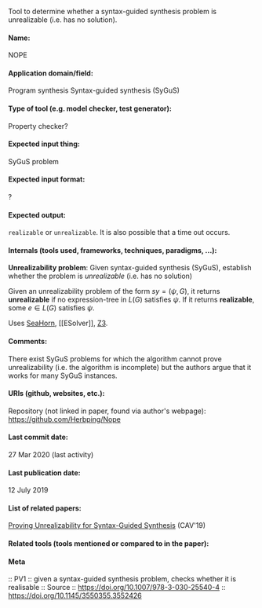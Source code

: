 Tool to determine whether a syntax-guided synthesis problem is unrealizable (i.e. has no solution).

#### Name:
NOPE

#### Application domain/field:
Program synthesis
Syntax-guided synthesis (SyGuS)

#### Type of tool (e.g. model checker, test generator):
Property checker?

#### Expected input thing:
SyGuS problem

#### Expected input format:
?

#### Expected output:
`realizable` or `unrealizable`.
It is also possible that a time out occurs.

#### Internals (tools used, frameworks, techniques, paradigms, ...):
**Unrealizability problem**: Given syntax-guided synthesis (SyGuS), establish whether the problem is *unrealizable* (i.e. has no solution)

Given an unrealizability problem of the form $sy = (\psi, G)$, it returns **unrealizable** if no expression-tree in $L(G)$ satisfies $\psi$. If it returns **realizable**, some $e \in L(G)$ satisfies $\psi$. 

Uses [SeaHorn](Checkers/SeaHorn.md), [[ESolver]], [Z3](Solvers/SMT/Z3.md).

#### Comments:
There exist SyGuS problems for which the algorithm cannot prove unrealizability (i.e. the algorithm is incomplete) but the authors argue that it works for many SyGuS instances.

#### URIs (github, websites, etc.):
Repository (not linked in paper, found via author's webpage): https://github.com/Herbping/Nope

#### Last commit date:
27 Mar 2020 (last activity)

#### Last publication date:
12 July 2019

#### List of related papers:
[Proving Unrealizability for Syntax-Guided Synthesis](https://doi.org/10.1007/978-3-030-25540-4_18) (CAV'19)

#### Related tools (tools mentioned or compared to in the paper):

#### Meta
:: PV1 :: given a syntax-guided synthesis problem, checks whether it is realisable
:: Source :: https://doi.org/10.1007/978-3-030-25540-4 :: https://doi.org/10.1145/3550355.3552426
